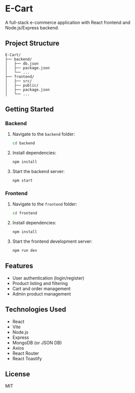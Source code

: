 # E-Cart

A full-stack e-commerce application with React frontend and Node.js/Express backend.

## Project Structure

```
E-Cart/
├── backend/
│   ├── db.json
│   ├── package.json
│   └── ...
├── frontend/
│   ├── src/
│   ├── public/
│   ├── package.json
│   └── ...
```

## Getting Started

### Backend

1. Navigate to the `backend` folder:
   ```sh
   cd backend
   ```
2. Install dependencies:
   ```sh
   npm install
   ```
3. Start the backend server:
   ```sh
   npm start
   ```

### Frontend

1. Navigate to the `frontend` folder:
   ```sh
   cd frontend
   ```
2. Install dependencies:
   ```sh
   npm install
   ```
3. Start the frontend development server:
   ```sh
   npm run dev
   ```

## Features

- User authentication (login/register)
- Product listing and filtering
- Cart and order management
- Admin product management

## Technologies Used

- React
- Vite
- Node.js
- Express
- MongoDB (or JSON DB)
- Axios
- React Router
- React Toastify

## License

MIT
